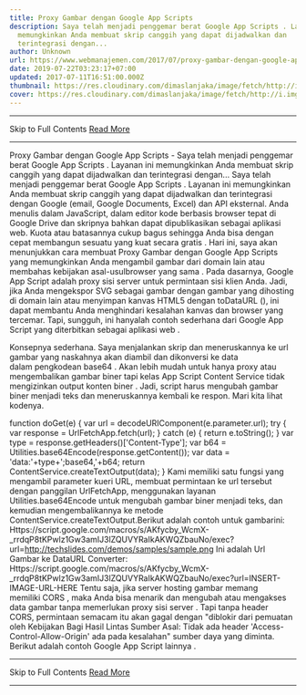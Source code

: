 ```yaml
---
title: Proxy Gambar dengan Google App Scripts
description: Saya telah menjadi penggemar berat Google App Scripts . Layanan ini
  memungkinkan Anda membuat skrip canggih yang dapat dijadwalkan dan
  terintegrasi dengan...
author: Unknown
url: https://www.webmanajemen.com/2017/07/proxy-gambar-dengan-google-app-scripts.html
date: 2019-07-22T03:23:17+07:00
updated: 2017-07-11T16:51:00.000Z
thumbnail: https://res.cloudinary.com/dimaslanjaka/image/fetch/http://i.imgur.com/FFGsnXd.jpg?1
cover: https://res.cloudinary.com/dimaslanjaka/image/fetch/http://i.imgur.com/FFGsnXd.jpg?1
---
```


<hr/> Skip to Full Contents <a href="https://www.webmanajemen.com/2017/07/proxy-gambar-dengan-google-app-scripts.html" rel="follow" class="button" id="read-more">Read More</a> <hr/> Proxy Gambar dengan Google App Scripts - Saya telah menjadi penggemar berat Google App Scripts . Layanan ini memungkinkan Anda membuat skrip canggih yang dapat dijadwalkan dan terintegrasi dengan... Saya telah menjadi penggemar berat Google App Scripts . Layanan ini memungkinkan Anda membuat skrip canggih yang dapat dijadwalkan dan terintegrasi dengan Google (email, Google Documents, Excel) dan API eksternal. Anda menulis dalam JavaScript, dalam editor kode berbasis browser tepat di Google Drive dan skripnya bahkan dapat dipublikasikan sebagai aplikasi web. Kuota atau batasannya cukup bagus sehingga Anda bisa dengan cepat membangun sesuatu yang kuat secara gratis .
Hari ini, saya akan menunjukkan cara membuat Proxy Gambar dengan Google App Scripts yang memungkinkan Anda mengambil gambar dari domain lain atau membahas kebijakan asal-usulbrowser yang sama . Pada dasarnya, Google App Script adalah proxy sisi server untuk permintaan sisi klien Anda. Jadi, jika Anda mengekspor SVG sebagai gambar dengan gambar yang dihosting di domain lain atau menyimpan kanvas HTML5 dengan toDataURL (), ini dapat membantu Anda menghindari kesalahan kanvas dan browser yang tercemar. Tapi, sungguh, ini hanyalah contoh sederhana dari Google App Script yang diterbitkan sebagai aplikasi web .

Konsepnya sederhana. Saya menjalankan skrip dan meneruskannya ke url gambar yang naskahnya akan diambil dan dikonversi ke data dalam pengkodean base64 . Akan lebih mudah untuk hanya proxy atau mengembalikan gambar biner
tapi kelas App Script Content Service tidak mengizinkan output konten biner . Jadi, script harus mengubah gambar biner menjadi teks dan meneruskannya kembali ke respon. Mari kita lihat kodenya.


function doGet(e) {
  var url = decodeURIComponent(e.parameter.url);
  try {
    var response = UrlFetchApp.fetch(url);
  } catch (e) {
    return e.toString();
  }
  var type = response.getHeaders()['Content-Type'];
  var b64 = Utilities.base64Encode(response.getContent());
  var data = 'data:'+type+';base64,'+b64;
  return ContentService.createTextOutput(data);
}
Kami memiliki satu fungsi yang mengambil parameter kueri URL, membuat permintaan ke url tersebut dengan panggilan UrlFetchApp, menggunakan layanan Utilities.base64Encode untuk mengubah gambar biner menjadi teks, dan kemudian mengembalikannya ke metode ContentService.createTextOutput.Berikut adalah contoh untuk gambarini:
Https://script.google.com/macros/s/AKfycby_WcmX-_rrdqP8tKPwlz1Gw3amIJ3lZQUVYRaIkAKWQZbauNo/exec?url=http://techslides.com/demos/samples/sample.png
Ini adalah Url Gambar ke DataURL Converter:
Https://script.google.com/macros/s/AKfycby_WcmX-_rrdqP8tKPwlz1Gw3amIJ3lZQUVYRaIkAKWQZbauNo/exec?url=INSERT-IMAGE-URL-HERE
Tentu saja, jika server hosting gambar memang memiliki CORS , maka Anda bisa menarik dan mengubah atau mengakses data gambar tanpa memerlukan proxy sisi server . Tapi tanpa header CORS, permintaan semacam itu akan gagal dengan "diblokir dari pemuatan oleh Kebijakan Bagi Hasil Lintas Sumber Asal: Tidak ada header 'Access-Control-Allow-Origin' ada pada kesalahan" sumber daya yang diminta.
Berikut adalah contoh Google App Script lainnya . <hr/> Skip to Full Contents <a href="https://www.webmanajemen.com/2017/07/proxy-gambar-dengan-google-app-scripts.html" rel="follow" class="button" id="read-more">Read More</a> <hr/>